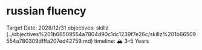 # russian fluency

Target Date: 2028/12/31
objectives: skillz (../objectives%201b66509554a7804d90c1dc1239f7e26c/skillz%201b66509554a780309dfffa207ed42759.md)
timeline: 🏔 3–5 Years